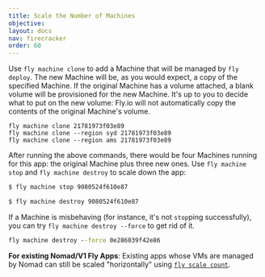 ```yaml
---
title: Scale the Number of Machines
objective: 
layout: docs
nav: firecracker
order: 60
---
```


Use `fly machine clone` to add a Machine that will be managed by `fly deploy`. The new Machine will be, as you would expect, a copy of the specified Machine. If the original Machine has a volume attached, a blank volume will be provisioned for the new Machine. It's up to you to decide what to put on the new volume: Fly.io will not automatically copy the contents of the original Machine's volume.

```
fly machine clone 21781973f03e89
fly machine clone --region syd 21781973f03e89
fly machine clone --region ams 21781973f03e89
```

After running the above commands, there would be four Machines running for this app: the original Machine plus three new ones. Use `fly machine stop` and `fly machine destroy` to scale down the app:

```cmd
$ fly machine stop 9080524f610e87
```
```cmd
$ fly machine destroy 9080524f610e87
```

If a Machine is misbehaving (for instance, it's not `stop`ping successfully), you can try `fly machine destroy --force` to get rid of it.

```cmd
fly machine destroy --force 0e286039f42e86
```

**For existing Nomad/V1 Fly Apps**: Existing apps whose VMs are managed by Nomad can still be scaled "horizontally" using [`fly scale count`](/docs/flyctl/scale-count/).